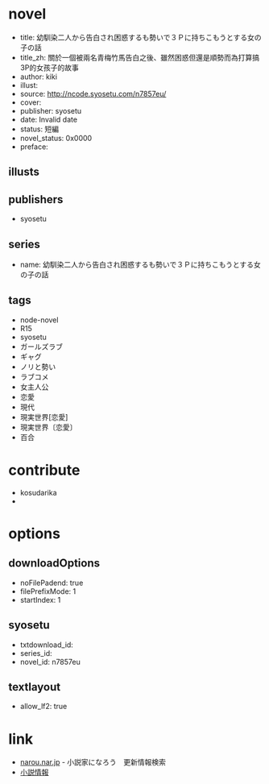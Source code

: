 # novel

- title: 幼馴染二人から告白され困惑するも勢いで３Ｐに持ちこもうとする女の子の話
- title_zh: 關於一個被兩名青梅竹馬告白之後、雖然困惑但還是順勢而為打算搞3P的女孩子的故事
- author: kiki
- illust:
- source: http://ncode.syosetu.com/n7857eu/
- cover:
- publisher: syosetu
- date: Invalid date
- status: 短編
- novel_status: 0x0000
- preface:

## illusts


## publishers

- syosetu

## series

- name: 幼馴染二人から告白され困惑するも勢いで３Ｐに持ちこもうとする女の子の話

## tags

- node-novel
- R15
- syosetu
- ガールズラブ
- ギャグ
- ノリと勢い
- ラブコメ
- 女主人公
- 恋愛
- 現代
- 現実世界[恋愛]
- 現実世界〔恋愛〕
- 百合

# contribute

- kosudarika
- 

# options

## downloadOptions

- noFilePadend: true
- filePrefixMode: 1
- startIndex: 1

## syosetu

- txtdownload_id:
- series_id:
- novel_id: n7857eu

## textlayout

- allow_lf2: true

# link

- [narou.nar.jp](https://narou.nar.jp/search.php?text=n7857eu&novel=all&genre=all&new_genre=all&length=0&down=0&up=100) - 小説家になろう　更新情報検索
- [小説情報](https://ncode.syosetu.com/novelview/infotop/ncode/n7857eu/)


